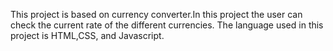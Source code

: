 This project is based on currency converter.In this project the user can check the current rate of the different currencies.
The language used in this project is HTML,CSS, and Javascript.
